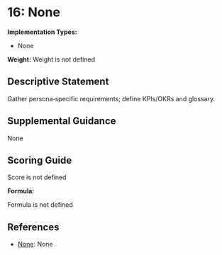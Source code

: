 # 16: None

**Implementation Types:**

- None

**Weight:** Weight is not defined

## Descriptive Statement

Gather persona‑specific requirements; define KPIs/OKRs and glossary.

## Supplemental Guidance

None

## Scoring Guide

Score is not defined

**Formula:**

Formula is not defined

## References

- [None](None): None

